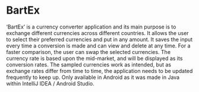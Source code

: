 # BartEx
‘BartEx’ is a currency converter application and its main purpose is to exchange different currencies across different countries. It allows the user to select their preferred currencies and put in any amount. It saves the input every time a conversion is made and can view and delete at any time. For a faster comparison, the user can swap the selected currencies. The currency rate is based upon the mid-market, and will be displayed as its conversion rates. The sampled currencies work as intended, but as exchange rates differ from time to time, the application needs to be updated frequently to keep up. Only available in Android as it was made in Java within IntelliJ IDEA / Android Studio.
